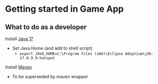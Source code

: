 # Getting started in Game App

## What to do as a developer
Install [Java 17](https://adoptium.net/download/)
- Set Java Home (and add to shell script)
    - `export JAVA_HOME=C:\Program Files (x86)\Eclipse Adoptium\jdk-17.0.9.9-hotspot`

Install [Maven](https://maven.apache.org/download.cgi)
- To be superseded by maven wrapper